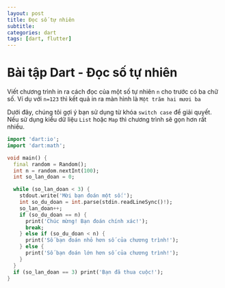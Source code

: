 ```yaml
---
layout: post
title: Đọc số tự nhiên
subtitle: 
categories: dart
tags: [dart, flutter]
---
```


# Bài tập Dart - Đọc số tự nhiên

Viết chương trình in ra cách đọc của một số tự nhiên `n` cho trước có ba chữ số. Ví dụ với `n=123` thì kết quả in ra màn hình là `Một trăm hai mươi ba`

Dưới đây, chúng tôi gợi ý bạn sử dụng từ khóa `switch case` để giải quyết. Nếu sử dụng kiểu dữ liệu `List` hoặc `Map` thì chương trình sẽ gọn hơn rất nhiều.

```dart
import 'dart:io';
import 'dart:math';

void main() {
  final random = Random();
  int n = random.nextInt(100);
  int so_lan_doan = 0;

  while (so_lan_doan < 3) {
    stdout.write('Mời bạn đoán một số:');
    int so_du_doan = int.parse(stdin.readLineSync()!);
    so_lan_doan++;
    if (so_du_doan == n) {
      print('Chúc mừng! Bạn đoán chính xác!');
      break;
    } else if (so_du_doan < n) {
      print('Số bạn đoán nhỏ hơn số của chương trình!');
    } else {
      print('Số bạn đoán lớn hơn số của chương trình!');
    }
  }
  if (so_lan_doan == 3) print('Bạn đã thua cuộc!');
}
```
